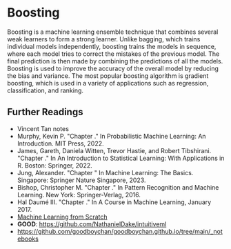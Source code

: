 # Boosting

Boosting is a machine learning ensemble technique that combines several weak learners to form a strong learner. Unlike bagging, which trains individual models independently, boosting trains the models in sequence, where each model tries to correct the mistakes of the previous model. The final prediction is then made by combining the predictions of all the models. Boosting is used to improve the accuracy of the overall model by reducing the bias and variance. The most popular boosting algorithm is gradient boosting, which is used in a variety of applications such as regression, classification, and ranking.

## Further Readings

- Vincent Tan notes
- Murphy, Kevin P. "Chapter ." In Probabilistic Machine Learning: An Introduction. MIT Press, 2022.
- James, Gareth, Daniela Witten, Trevor Hastie, and Robert Tibshirani. "Chapter ." In An Introduction to Statistical Learning: With Applications in R. Boston: Springer, 2022.
- Jung, Alexander. "Chapter " In Machine Learning: The Basics. Singapore: Springer Nature Singapore, 2023.
- Bishop, Christopher M. "Chapter ." In Pattern Recognition and Machine Learning. New York: Springer-Verlag, 2016.
- Hal Daumé III. "Chapter ." In A Course in Machine Learning, January 2017.
- [Machine Learning from Scratch](https://dafriedman97.github.io/mlbook/content/introduction.html)
- **GOOD**: https://github.com/NathanielDake/intuitiveml
- https://github.com/goodboychan/goodboychan.github.io/tree/main/_notebooks